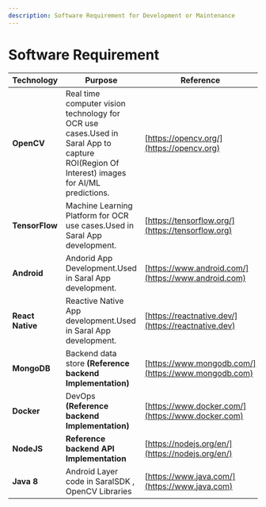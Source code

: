```yaml
---
description: Software Requirement for Development or Maintenance
---
```


# Software Requirement

| Technology       | Purpose                                                                                                                                   | Reference                                           |
| ---------------- | ----------------------------------------------------------------------------------------------------------------------------------------- | --------------------------------------------------- |
| **OpenCV**       | Real time computer vision technology for OCR use cases.Used in Saral App to capture ROI(Region Of Interest) images for AI/ML predictions. | [https://opencv.org/](https://opencv.org)           |
| **TensorFlow**   | Machine Learning Platform for OCR use cases.Used in Saral App development.                                                                | [https://tensorflow.org/](https://tensorflow.org)   |
| **Android**      | Andorid App Development.Used in Saral App development.                                                                                    | [https://www.android.com/](https://www.android.com) |
| **React Native** | Reactive Native App development.Used in Saral App development.                                                                            | [https://reactnative.dev/](https://reactnative.dev) |
| **MongoDB**      | Backend data store **(Reference backend Implementation)**                                                                                 | [https://www.mongodb.com/](https://www.mongodb.com) |
| **Docker**       | DevOps **(Reference backend Implementation)**                                                                                             | [https://www.docker.com/](https://www.docker.com)   |
| **NodeJS**       | **Reference backend API Implementation**                                                                                                  | [https://nodejs.org/en/](https://nodejs.org/en/)    |
| **Java 8**       | Android Layer code in SaralSDK , OpenCV Libraries                                                                                         | [https://www.java.com/](https://www.java.com)       |
